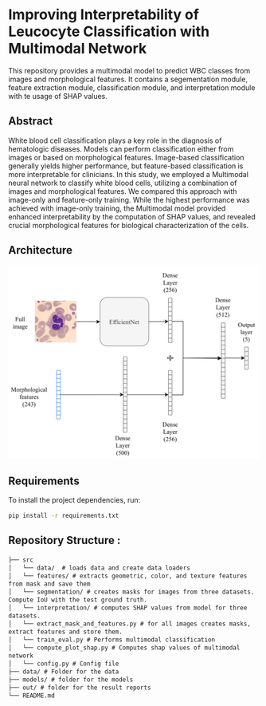 # Improving Interpretability of Leucocyte Classification with Multimodal Network

This repository provides a multimodal model to predict WBC classes from images and morphological features. It contains a segementation module, feature extraction module, classification module, and interpretation module with te usage of SHAP values.

## Abstract
White blood cell classification plays a key role in the diagnosis of hematologic diseases. Models can perform classification either from images or based on morphological features. Image-based classification generally yields higher performance, but feature-based classification is more interpretable for clinicians. In this study, we employed a Multimodal neural network to classify white blood cells, utilizing a combination of images and morphological features. We compared this approach with image-only and feature-only training. While the highest performance was achieved with image-only training, the Multimodal model provided enhanced interpretability by the computation of SHAP values, and revealed crucial morphological features for biological characterization of the cells.

## Architecture
![alt text](architecture.png "Architecture of the Multimodal network. The network comprises two branches, one for each modality. They are fused through concatenation before the final dense layer, which gives the class prediction. Feature branch can be used to compute SHAP values")

## Requirements

To install the project dependencies, run:

```bash
pip install -r requirements.txt
```
## Repository Structure : 

```
├── src
│   └── data/  # loads data and create data loaders  
│   └── features/ # extracts geometric, color, and texture features from mask and save them
│   └── segmentation/ # creates masks for images from three datasets. Compute IoU with the test ground truth.
│   └── interpretation/ # computes SHAP values from model for three datasets.
│   └── extract_mask_and_features.py # for all images creates masks, extract features and store them.
│   └── train_eval.py # Performs multimodal classification
│   └── compute_plot_shap.py # Computes shap values of multimodal network
│   └── config.py # Config file
├── data/ # Folder for the data
├── models/ # folder for the models
├── out/ # folder for the result reports  
└── README.md                 

```